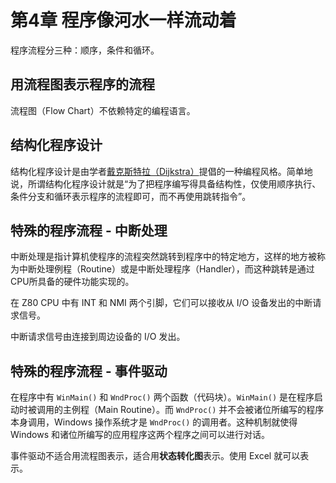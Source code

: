 # 第4章 程序像河水一样流动着

程序流程分三种：顺序，条件和循环。

## 用流程图表示程序的流程

流程图（Flow Chart）不依赖特定的编程语言。

## 结构化程序设计

结构化程序设计是由学者[戴克斯特拉（Dijkstra）][1]提倡的一种编程风格。简单地说，所谓结构化程序设计就是“为了把程序编写得具备结构性，仅使用顺序执行、条件分支和循环表示程序的流程即可，而不再使用跳转指令”。

## 特殊的程序流程 - 中断处理

中断处理是指计算机使程序的流程突然跳转到程序中的特定地方，这样的地方被称为中断处理例程（Routine）或是中断处理程序（Handler），而这种跳转是通过CPU所具备的硬件功能实现的。

在 Z80 CPU 中有 INT 和 NMI 两个引脚，它们可以接收从 I/O 设备发出的中断请求信号。

中断请求信号由连接到周边设备的 I/O 发出。

## 特殊的程序流程 - 事件驱动

在程序中有 `WinMain()` 和 `WndProc()` 两个函数（代码块）。`WinMain()` 是在程序启动时被调用的主例程（Main Routine）。而 `WndProc()` 并不会被诸位所编写的程序本身调用，Windows 操作系统才是 `WndProc()` 的调用者。这种机制就使得 Windows 和诸位所编写的应用程序这两个程序之间可以进行对话。

事件驱动不适合用流程图表示，适合用**状态转化图**表示。使用 Excel 就可以表示。

[1]: ../../p/dijkstra.md
